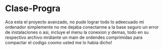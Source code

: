 # Clase-Progra
Aca esta el proyecto avanzado, no pude lograr todo lo adeecuado mi ordenador simplemente no me dejaba conectarme a la base seguro un error de instalaciones o asi, incluye el menu la conexion y demas, todo en su respectivo archivo mrdiante un main de ordendes comprimidas para compactar el codigo coomo usted me lo habia dicho!

